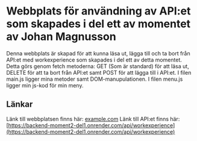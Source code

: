 # Webbplats för användning av API:et som skapades i del ett av momentet av Johan Magnusson
Denna webbplats är skapad för att kunna läsa ut, lägga till och ta bort från API:et med workexperience som skapades i del ett av detta momentet. Detta görs genom fetch metoderna: GET (Som är standard) för att läsa ut, DELETE för att ta bort från API:et samt POST för att lägga till i API:et. 
I filen main.js ligger mina metoder samt DOM-manupulationen. 
I filen menu.js ligger min js-kod för min meny.

## Länkar
Länk till webbplatsen finns här: [example.com]() 
Länk till API:et finns här: [https://backend-moment2-del1.onrender.com/api/workexperience](https://backend-moment2-del1.onrender.com/api/workexperience)